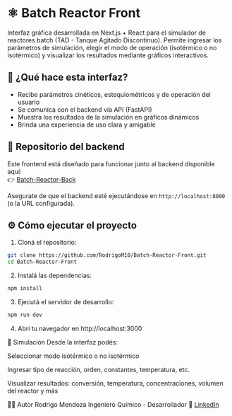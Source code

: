 # ⚛️ Batch Reactor Front

Interfaz gráfica desarrollada en Next.js + React para el simulador de reactores batch (TAD - Tanque Agitado Discontinuo). Permite ingresar los parámetros de simulación, elegir el modo de operación (isotérmico o no isotérmico) y visualizar los resultados mediante gráficos interactivos.

## 🚀 ¿Qué hace esta interfaz?

- Recibe parámetros cinéticos, estequiométricos y de operación del usuario
- Se comunica con el backend vía API (FastAPI)
- Muestra los resultados de la simulación en gráficos dinámicos
- Brinda una experiencia de uso clara y amigable

## 🔗 Repositorio del backend

Este frontend está diseñado para funcionar junto al backend disponible aquí:  
👉 [Batch-Reactor-Back](https://github.com/RodrigoM10/Batch-Reactor-Simulate)

Asegurate de que el backend esté ejecutándose en `http://localhost:8000` (o la URL configurada).

## ⚙️ Cómo ejecutar el proyecto

1. Cloná el repositorio:
```bash
git clone https://github.com/RodrigoM10/Batch-Reactor-Front.git
cd Batch-Reactor-Front
```
2. Instalá las dependencias:
```bash
npm install
```
3. Ejecutá el servidor de desarrollo:
```bash
npm run dev
```
4. Abrí tu navegador en http://localhost:3000
   
🧪 Simulación
Desde la interfaz podés:

Seleccionar modo isotérmico o no isotérmico

Ingresar tipo de reacción, orden, constantes, temperatura, etc.

Visualizar resultados: conversión, temperatura, concentraciones, volumen del reactor y más

🧑‍💻 Autor
Rodrigo Mendoza
Ingeniero Químico - Desarrollador
🔗 [LinkedIn](https://www.linkedin.com/in/rodrigo-mendoza-b8b6931a4/)
